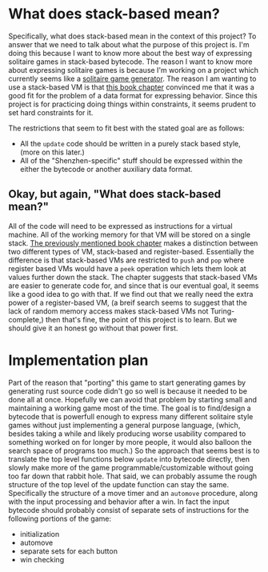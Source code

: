 # What does stack-based mean?

Specifically, what does stack-based mean in the context of this project? To answer that we need to talk about what the purpose of this project is. I'm doing this because I want to know more about the best way of expressing solitaire games in stack-based bytecode. The reason I want to know more about expressing solitaire games is because I'm working on a project which currently seems like a [solitaire game generator](https://github.com/Ryan1729/evolving-games). The reason I am wanting to use a stack-based VM is that [this book chapter](http://gameprogrammingpatterns.com/bytecode.html) convinced me that it was a good fit for the problem of a data format for expressing behavior. Since this project is for practicing doing things within constraints, it seems prudent to set hard constraints for it. 

The restrictions that seem to fit best with the stated goal are as follows:

* All the `update` code should be written in a purely stack based style, (more on this later.)
* All of the "Shenzhen-specific" stuff should be expressed within the either the bytecode or another auxiliary data format.

## Okay, but again, "What does stack-based mean?"

All of the code will need to be expressed as instructions for a virtual machine. All of the working memory for that VM will be stored on a single stack. [The previously mentioned book chapter](http://gameprogrammingpatterns.com/bytecode.html) makes a distinction between two different types of VM, stack-based and register-based. Essentially the difference is that stack-based VMs are restricted to `push` and `pop` where register based VMs would have a `peek` operation which lets them look at values further down the stack. The chapter suggests that stack-based VMs are easier to generate code for, and since that is our eventual goal, it seems like a good idea to go with that. If we find out that we really need the extra power of a register-based VM, (a breif search seems to suggest that the lack of random memory access makes stack-based VMs not Turing-complete,) then that's fine, the point of this project is to learn. But we should give it an honest go without that power first.

# Implementation plan

Part of the reason that "porting" this game to start generating games by generating rust source code didn't go so well is because it needed to be done all at once. Hopefully we can avoid that problem by starting small and maintaining a working game most of the time. The goal is to find/design a bytecode that is powerfull enough to express many different solitaire style games without just implementing a general purpose language, (which, besides taking a while and likely producing worse usability compared to something worked on for longer by more people, it would also balloon the search space of programs too much.) So the approach that seems best is to translate the top level functions below `update` into bytecode directly, then slowly make more of the game programmable/customizable without going too far down that rabbit hole. That said, we can probably assume the rough structure of the top level of the update function can stay the same. Specifically the structure of a move timer and an `automove` procedure, along with the input processing and behavior after a win. In fact the input bytecode should probably consist of separate sets of instructions for the following portions of the game: 

* initialization
* automove
* separate sets for each button
* win checking

